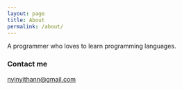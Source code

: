 ```yaml
---
layout: page
title: About
permalink: /about/
---
```


A programmer who loves to learn programming languages.

### Contact me

[nyinyithann@gmail.com](mailto:nyinyithann@gmail.com)
